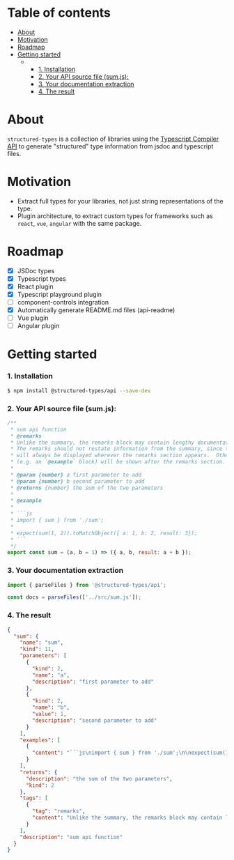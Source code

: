 # Table of contents

- [About](#about)
- [Motivation](#motivation)
- [Roadmap](#roadmap)
- [Getting started](#getting-started)
  - - [1. Installation](#1-installation)
    - [2. Your API source file (sum.js):](#2-your-api-source-file-sumjs)
    - [3. Your documentation extraction](#3-your-documentation-extraction)
    - [4. The result](#4-the-result)

# About

`structured-types` is a collection of libraries using the [Typescript Compiler API](https://github.com/Microsoft/TypeScript/wiki/Using-the-Compiler-API) to generate "structured" type information from jsdoc and typescript files.

# Motivation

- Extract full types for your libraries, not just string representations of the type.
- Plugin architecture, to extract custom types for frameworks such as `react`, `vue`, `angular` with the same package.

# Roadmap

- [x] JSDoc types
- [x] Typescript types
- [x] React plugin
- [x] Typescript playground plugin
- [ ] component-controls integration
- [x] Automatically generate README.md files (api-readme)
- [ ] Vue plugin
- [ ] Angular plugin

# Getting started

### 1. Installation

```bash
$ npm install @structured-types/api --save-dev
```

### 2. Your API source file (sum.js):

````js
/**
 * sum api function
 * @remarks
 * Unlike the summary, the remarks block may contain lengthy documentation content.
 * The remarks should not restate information from the summary, since the summary section
 * will always be displayed wherever the remarks section appears.  Other sections
 * (e.g. an `@example` block) will be shown after the remarks section.
 *
 * @param {number} a first parameter to add
 * @param {number} b second parameter to add
 * @returns {number} the sum of the two parameters
 *
 * @example
 *
 * ```js
 * import { sum } from './sum';
 *
 * expect(sum(1, 2)).toMatchObject({ a: 1, b: 2, result: 3});
 * ```
 */
export const sum = (a, b = 1) => ({ a, b, result: a + b });
````

### 3. Your documentation extraction

```ts
import { parseFiles } from '@structured-types/api';

const docs = parseFiles(['../src/sum.js']);
```

### 4. The result

````json
{
  "sum": {
    "name": "sum",
    "kind": 11,
    "parameters": [
      {
        "kind": 2,
        "name": "a",
        "description": "first parameter to add"
      },
      {
        "kind": 2,
        "name": "b",
        "value": 1,
        "description": "second parameter to add"
      }
    ],
    "examples": [
      {
        "content": "```js\nimport { sum } from './sum';\n\nexpect(sum(1, 2)).toMatchObject({ a: 1, b: 2, result: 3});\n```"
      }
    ],
    "returns": {
      "description": "the sum of the two parameters",
      "kind": 2
    },
    "tags": [
      {
        "tag": "remarks",
        "content": "Unlike the summary, the remarks block may contain lengthy documentation content.\nThe remarks should not restate information from the summary, since the summary section\nwill always be displayed wherever the remarks section appears.  Other sections\n(e.g. an `@example` block) will be shown after the remarks section."
      }
    ],
    "description": "sum api function"
  }
}
````
